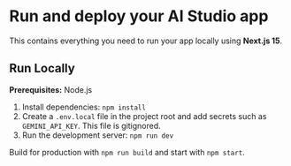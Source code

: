 # Run and deploy your AI Studio app

This contains everything you need to run your app locally using **Next.js 15**.

## Run Locally

**Prerequisites:** Node.js

1. Install dependencies:
   `npm install`
2. Create a `.env.local` file in the project root and add secrets such as `GEMINI_API_KEY`. This file is gitignored.
3. Run the development server:
   `npm run dev`

Build for production with `npm run build` and start with `npm start`.
